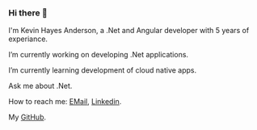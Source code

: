 ### Hi there 👋

I'm Kevin Hayes Anderson, a .Net and Angular developer with 5 years of experiance.

I’m currently working on developing .Net applications.

I’m currently learning development of cloud native apps.

Ask me about .Net.

How to reach me: [EMail](mailto:kevinhayesanderson@gmail.com), [Linkedin](https://www.linkedin.com/in/kevinhayesanderson/).

My [GitHub](https://github.com/kevinhayesanderson).
